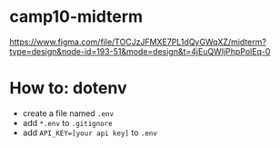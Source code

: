 # camp10-midterm

https://www.figma.com/file/TOCJzJFMXE7PL1dQyGWqXZ/midterm?type=design&node-id=193-51&mode=design&t=4jEuQWIjPhpPolEq-0


# How to: dotenv

- create a file named `.env`
- add `*.env` to `.gitignore`
- add `API_KEY=[your api key]` to `.env`